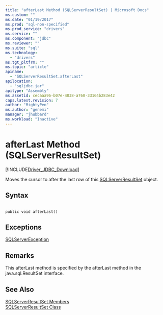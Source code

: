 ```yaml
---
title: "afterLast Method (SQLServerResultSet) | Microsoft Docs"
ms.custom: ""
ms.date: "01/19/2017"
ms.prod: "sql-non-specified"
ms.prod_service: "drivers"
ms.service: ""
ms.component: "jdbc"
ms.reviewer: ""
ms.suite: "sql"
ms.technology: 
  - "drivers"
ms.tgt_pltfrm: ""
ms.topic: "article"
apiname: 
  - "SQLServerResultSet.afterLast"
apilocation: 
  - "sqljdbc.jar"
apitype: "Assembly"
ms.assetid: cecaaa96-b07e-4038-a760-33164b283e42
caps.latest.revision: 7
author: "MightyPen"
ms.author: "genemi"
manager: "jhubbard"
ms.workload: "Inactive"
---
```

# afterLast Method (SQLServerResultSet)
[!INCLUDE[Driver_JDBC_Download](../../../includes/driver_jdbc_download.md)]

  Moves the cursor to after the last row of this [SQLServerResultSet](../../../connect/jdbc/reference/sqlserverresultset-class.md) object.  
  
## Syntax  
  
```  
  
public void afterLast()  
```  
  
## Exceptions  
 [SQLServerException](../../../connect/jdbc/reference/sqlserverexception-class.md)  
  
## Remarks  
 This afterLast method is specified by the afterLast method in the java.sql.ResultSet interface.  
  
## See Also  
 [SQLServerResultSet Members](../../../connect/jdbc/reference/sqlserverresultset-members.md)   
 [SQLServerResultSet Class](../../../connect/jdbc/reference/sqlserverresultset-class.md)  
  
  
